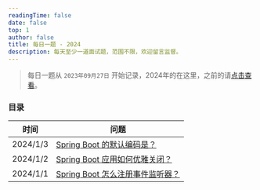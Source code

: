 ```yaml
---
readingTime: false
date: false
top: 1
author: false
title: 每日一题 - 2024
description: 每天至少一道面试题，范围不限，欢迎留言监督。
---
```


> 每日一题从 `2023年09月27日` 开始记录，2024年的在这里，之前的请[点击查看](../index.md)。

### 目录

| 时间       | 问题                                    |
|----------|---------------------------------------|
| 2024/1/3 | [Spring Boot 的默认编码是？](./1.md#_1-3)    |
| 2024/1/2 | [Spring Boot 应用如何优雅关闭？](./1.md#_1-2)  |
| 2024/1/1 | [Spring Boot 怎么注册事件监听器？](./1.md#_1-1) |